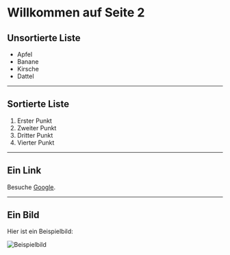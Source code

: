 # Willkommen auf Seite 2

## Unsortierte Liste

* Apfel
* Banane
* Kirsche
* Dattel

---

## Sortierte Liste

1.  Erster Punkt
2.  Zweiter Punkt
3.  Dritter Punkt
4.  Vierter Punkt

---

## Ein Link

Besuche [Google](https://www.google.com).

---

## Ein Bild

Hier ist ein Beispielbild:

![Beispielbild](https://via.placeholder.com/150)

